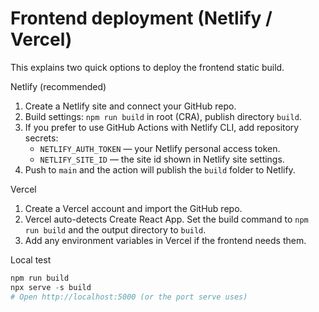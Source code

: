 # Frontend deployment (Netlify / Vercel)

This explains two quick options to deploy the frontend static build.

Netlify (recommended)
1. Create a Netlify site and connect your GitHub repo.
2. Build settings: `npm run build` in root (CRA), publish directory `build`.
3. If you prefer to use GitHub Actions with Netlify CLI, add repository secrets:
   - `NETLIFY_AUTH_TOKEN` — your Netlify personal access token.
   - `NETLIFY_SITE_ID` — the site id shown in Netlify site settings.
4. Push to `main` and the action will publish the `build` folder to Netlify.

Vercel
1. Create a Vercel account and import the GitHub repo.
2. Vercel auto-detects Create React App. Set the build command to `npm run build` and the output directory to `build`.
3. Add any environment variables in Vercel if the frontend needs them.

Local test
```powershell
npm run build
npx serve -s build
# Open http://localhost:5000 (or the port serve uses)
```
